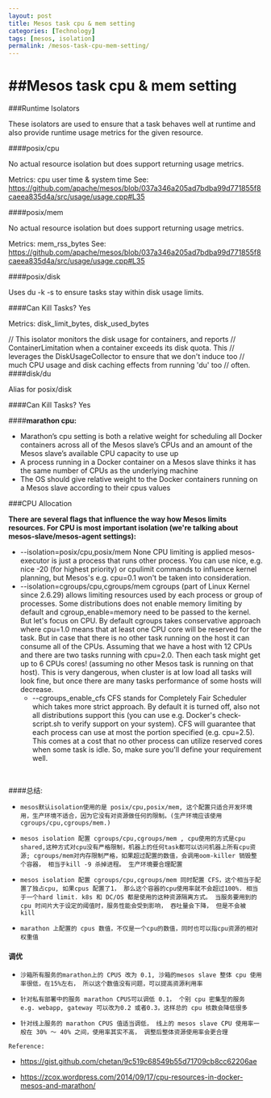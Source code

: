 ```yaml
---
layout: post
title: Mesos task cpu & mem setting
categories: [Technology]
tags: [mesos, isolation]
permalink: /mesos-task-cpu-mem-setting/
---
```



<!--excerpt-->


##Mesos task cpu & mem setting
=============


###Runtime Isolators

These isolators are used to ensure that a task behaves well at runtime and also provide runtime usage metrics for the given resource.

####posix/cpu

No actual resource isolation but does support returning usage metrics.

Metrics: cpu user time & system time See: https://github.com/apache/mesos/blob/037a346a205ad7bdba99d771855f8caeea835d4a/src/usage/usage.cpp#L35

####posix/mem

No actual resource isolation but does support returning usage metrics.

Metrics: mem_rss_bytes See: https://github.com/apache/mesos/blob/037a346a205ad7bdba99d771855f8caeea835d4a/src/usage/usage.cpp#L35

####posix/disk

Uses du -k -s to ensure tasks stay within disk usage limits.

####Can Kill Tasks? Yes

Metrics: disk_limit_bytes, disk_used_bytes

// This isolator monitors the disk usage for containers, and reports
// ContainerLimitation when a container exceeds its disk quota. This
// leverages the DiskUsageCollector to ensure that we don't induce too
// much CPU usage and disk caching effects from running 'du' too
// often.
####disk/du

Alias for posix/disk

####Can Kill Tasks? Yes


####**marathon cpu:**

* Marathon’s cpu setting is both a relative weight for scheduling all Docker containers across all of the Mesos slave’s CPUs and an amount of the Mesos slave’s available CPU capacity to use up
* A process running in a Docker container on a Mesos slave thinks it has the same number of CPUs as the underlying machine
* The OS should give relative weight to the Docker containers running on a Mesos slave according to their cpus values


###CPU Allocation


**There are several flags that influence the way how Mesos limits resources. For CPU is most important isolation (we're talking about mesos-slave/mesos-agent settings):**

* --isolation=posix/cpu,posix/mem None CPU limiting is applied mesos-executor is just a process that runs other process. You can use nice, e.g. nice -20 (for highest priority) or cpulimit commands to influence kernel planning, but Mesos's e.g. cpu=0.1 won't be taken into consideration.
* --isolation=cgroups/cpu,cgroups/mem cgroups (part of Linux Kernel since 2.6.29) allows limiting resources used by each process or group of processes. Some distributions does not enable memory limiting by default and cgroup_enable=memory need to be passed to the kernel. But let's focus on CPU. By default cgroups takes conservative approach where cpu=1.0 means that at least one CPU core will be reserved for the task. But in case that there is no other task running on the host it can consume all of the CPUs. Assuming that we have a host with 12 CPUs and there are two tasks running with cpu=2.0. Then each task might get up to 6 CPUs cores! (assuming no other Mesos task is running on that host). This is very dangerous, when cluster is at low load all tasks will look fine, but once there are many tasks performance of some hosts will decrease.
  * --cgroups_enable_cfs CFS stands for Completely Fair Scheduler which takes more strict approach. By default it is turned off, also not all distributions support this (you can use e.g. Docker's check-script.sh to verify support on your system). CFS will guarantee that each process can use at most the portion specified (e.g. cpu=2.5). This comes at a cost that no other process can utilize reserved cores when some task is idle. So, make sure you'll define your requirement well.

<br />


####总结:


  * `mesos默认isolation使用的是 posix/cpu,posix/mem, 这个配置只适合开发环境用，生产环境不适合，因为它没有对资源做任何的限制。(生产环境应该使用 cgroups/cpu,cgroups/mem.) `
  
  * `mesos isolation 配置 cgroups/cpu,cgroups/mem , cpu使用的方式是cpu shared,这种方式对cpu没有严格限制，机器上的任何task都可以访问机器上所有cpu资源; cgroups/mem对内存限制严格，如果超过配置的数值，会调用oom-killer 销毁整个容器， 相当于kill -9 杀掉进程。 生产环境要合理配置`
  
  * `mesos isolation 配置 cgroups/cpu,cgroups/mem 同时配置 CFS，这个相当于配置了独占cpu, 如果cpus 配置了1， 那么这个容器的cpu使用率就不会超过100%. 相当于一个hard limit. k8s 和 DC/OS 都是使用的这种资源隔离方式。 当服务要用到的 cpu 时间片大于设定的阈值时，服务性能会受到影响， 吞吐量会下降， 但是不会被 kill`  
  
  * `marathon 上配置的 cpus 数值，不仅是一个cpu的数值，同时也可以指cpu资源的相对权重值`


#### 调优

 * `沙箱所有服务的marathon上的 CPUS 改为 0.1, 沙箱的mesos slave 整体 cpu 使用率很低，在15%左右， 所以这个数值没有问题，可以提高资源利用率`
 
 * `针对私有部署中的服务 marathon CPUS可以调低 0.1， 个别 cpu 密集型的服务 e.g. webapp, gateway 可以改为0.2 或者0.3，这样总的 cpu 核数会降低很多`

* `针对线上服务的 marathon CPUS 值适当调低， 线上的 mesos slave CPU 使用率一般在 30% ～ 40% 之间，使用率其实不高， 调整后整体资源使用率会更合理`

`Reference:`

   * https://gist.github.com/chetan/9c519c68549b55d71709cb8cc62206ae
  
   *  https://zcox.wordpress.com/2014/09/17/cpu-resources-in-docker-mesos-and-marathon/



